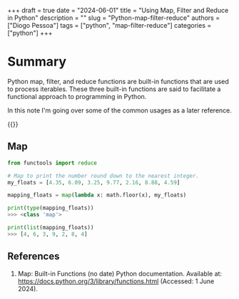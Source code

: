 +++
draft = true
date = "2024-06-01"
title = "Using Map, Filter and Reduce in Python"
description = ""
slug = "Python-map-filter-reduce"
authors = ["Diogo Pessoa"]
tags = ["python", "map-filter-reduce"]
categories = ["python"]
+++

# Summary

Python map, filter, and reduce functions are built-in functions that are used to process iterables.
These three built-in functions are said to facilitate a functional approach to programming in Python.

In this note I'm going over some of the common usages as a later reference.

{{<toc>}}

## Map

```python
from functools import reduce

# Map to print the number round down to the nearest integer.
my_floats = [4.35, 6.09, 3.25, 9.77, 2.16, 8.88, 4.59]

mapping_floats = map(lambda x: math.floor(x), my_floats)

print(type(mapping_floats))
>>> <class 'map'>

print(list(mapping_floats))
>>> [4, 6, 3, 9, 2, 8, 4]

```

## References

1. Map: Built-in Functions (no date) Python documentation. Available at: https://docs.python.org/3/library/functions.html (Accessed: 1 June 2024).



